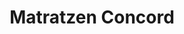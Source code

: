 ---
title: "Matratzen Concord"
url: /hamburg/matratzen-concord-bergedorfer-strasse/
shop: Betten
---